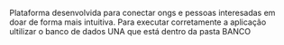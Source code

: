 Plataforma desenvolvida para conectar ongs e pessoas interesadas em doar de forma mais intuitiva. Para executar corretamente a aplicação ultilizar o banco de dados UNA que está dentro da pasta BANCO 
